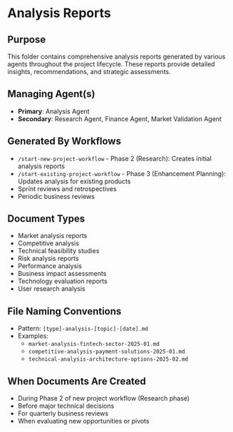 # Analysis Reports

## Purpose
This folder contains comprehensive analysis reports generated by various agents throughout the project lifecycle. These reports provide detailed insights, recommendations, and strategic assessments.

## Managing Agent(s)
- **Primary**: Analysis Agent
- **Secondary**: Research Agent, Finance Agent, Market Validation Agent

## Generated By Workflows
- `/start-new-project-workflow` - Phase 2 (Research): Creates initial analysis reports
- `/start-existing-project-workflow` - Phase 3 (Enhancement Planning): Updates analysis for existing products
- Sprint reviews and retrospectives
- Periodic business reviews

## Document Types
- Market analysis reports
- Competitive analysis
- Technical feasibility studies
- Risk analysis reports
- Performance analysis
- Business impact assessments
- Technology evaluation reports
- User research analysis

## File Naming Conventions
- Pattern: `[type]-analysis-[topic]-[date].md`
- Examples: 
  - `market-analysis-fintech-sector-2025-01.md`
  - `competitive-analysis-payment-solutions-2025-01.md`
  - `technical-analysis-architecture-options-2025-02.md`

## When Documents Are Created
- During Phase 2 of new project workflow (Research phase)
- Before major technical decisions
- For quarterly business reviews
- When evaluating new opportunities or pivots